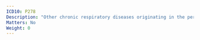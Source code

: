 ```yaml
---
ICD10: P278
Description: "Other chronic respiratory diseases originating in the perinatal period"
Matters: No
Weight: 0
---
```



